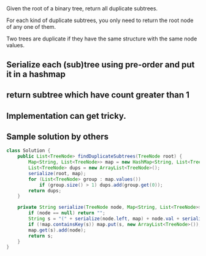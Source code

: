 



##

Given the root of a binary tree, return all duplicate subtrees.

For each kind of duplicate subtrees, you only need to return the root node of any one of them.

Two trees are duplicate if they have the same structure with the same node values.

## Serialize each (sub)tree using pre-order and put it in a hashmap

## return subtree which have count greater than 1

## Implementation can get tricky.

## Sample solution by others

```java
class Solution {
    public List<TreeNode> findDuplicateSubtrees(TreeNode root) {
        Map<String, List<TreeNode>> map = new HashMap<String, List<TreeNode>>();
        List<TreeNode> dups = new ArrayList<TreeNode>();
        serialize(root, map);
        for (List<TreeNode> group : map.values())
            if (group.size() > 1) dups.add(group.get(0));
        return dups;
    }

    private String serialize(TreeNode node, Map<String, List<TreeNode>> map) {
        if (node == null) return "";
        String s = "(" + serialize(node.left, map) + node.val + serialize(node.right, map) + ")";
        if (!map.containsKey(s)) map.put(s, new ArrayList<TreeNode>());
        map.get(s).add(node);
        return s;
    }
}
```